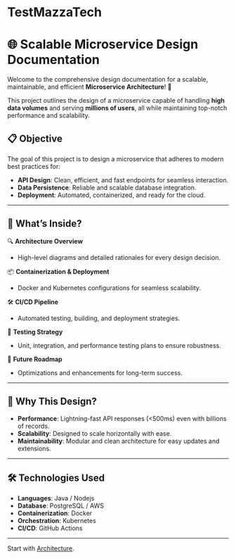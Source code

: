 # TestMazzaTech

# 🌐 **Scalable Microservice Design Documentation**  
Welcome to the comprehensive design documentation for a scalable, maintainable, and efficient **Microservice Architecture**! 🚀  

This project outlines the design of a microservice capable of handling **high data volumes** and serving **millions of users**, all while maintaining top-notch performance and scalability.  

## 📋 **Objective**  
The goal of this project is to design a microservice that adheres to modern best practices for:  
- **API Design**: Clean, efficient, and fast endpoints for seamless interaction.  
- **Data Persistence**: Reliable and scalable database integration.  
- **Deployment**: Automated, containerized, and ready for the cloud.  

---

## 📂 **What’s Inside?**  
🔍 **Architecture Overview**  
- High-level diagrams and detailed rationales for every design decision.  

📦 **Containerization & Deployment**  
- Docker and Kubernetes configurations for seamless scalability.  

🛠️ **CI/CD Pipeline**  
- Automated testing, building, and deployment strategies.  

🧪 **Testing Strategy**  
- Unit, integration, and performance testing plans to ensure robustness.  

🌟 **Future Roadmap**  
- Optimizations and enhancements for long-term success.  

---

## 🤝 **Why This Design?**  
- **Performance**: Lightning-fast API responses (<500ms) even with billions of records.  
- **Scalability**: Designed to scale horizontally with ease.  
- **Maintainability**: Modular and clean architecture for easy updates and extensions.  

---

## 🛠️ **Technologies Used**  
- **Languages**: Java / Nodejs
- **Database**: PostgreSQL / AWS
- **Containerization**: Docker  
- **Orchestration**: Kubernetes  
- **CI/CD**: GitHub Actions  

---

Start with
 [Architecture](https://github.com/RafaelDaitx/TestMazzaTech/blob/main/architecture.md).